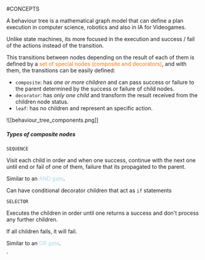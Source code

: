 #CONCEPTS 


A behaviour tree is a mathematical graph model that can define a plan execution in computer science, robotics and also in IA for Videogames. 

Unlike state machines, its more focused in the execution and success / fail of the actions instead of the transition. 

This transitions between nodes depending on the result of each of them is defined by a <span style="color:#ff7518;">set of special nodes (composite and decorators)</span>, and with them, the transitions can be easily defined: 

* `composite`: has *one or more children* and can pass success or failure to the parent determined by the success or failure of child nodes. 
* `decorator`: has *only one child* and transform the result received from the children node status. 
* `leaf`: has no children and represent an specific action. 

![[behaviour_tree_components.png]]

##### Types of composite nodes

`SEQUENCE`

Visit each child in order and when one success, continue with the next one until end or fail of one of them, failure that its propagated to the parent. 

Similar to an <span style="color:LightBlue;">AND gate</span>. 

Can have conditional decorator children that act as `if` statements


`SELECTOR`

Executes the children in order until one returns a success and don't process any further children. 

If all children fails, it will fail. 

Similar to an <span style="color:LightBlue;">OR gate</span>. 


`
